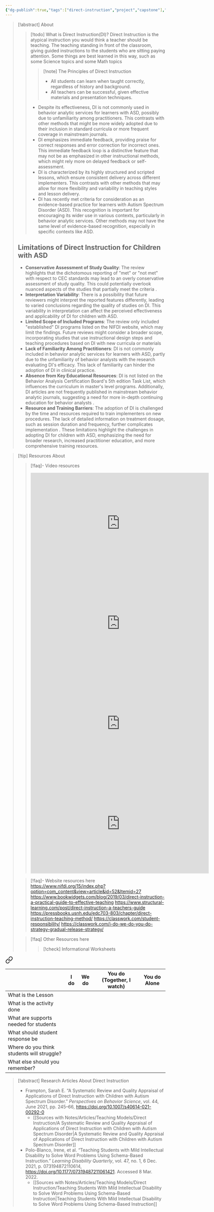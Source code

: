 ```yaml
---
{"dg-publish":true,"tags":["direct-instruction","project","capstone"],"permalink":"/teaching-methods/direct-instruction/","dgPassFrontmatter":true}
---
```


> [!abstract] About 
> > [!todo]  What is Direct Instruction(DI)?
>  Direct Instruction is the atypical instruction you would think a teacher should be teaching. The teaching standing in front of the classroom, giving guided instructions to the students who are sitting paying attention. 
> Some things are best learned in this way, such as some Science topics and some Math topics
> > >[!note] The Principles of Direct Instruction
> > > - All students can learn when taught correctly, regardless of history and background.
> > > - All teachers can be successful, given effective materials and presentation techniques. 
> > 
>> - Despite its effectiveness, DI is not commonly used in behavior analytic services for learners with ASD, possibly due to unfamiliarity among practitioners. This contrasts with other methods that might be more widely adopted due to their inclusion in standard curricula or more frequent coverage in mainstream journals.
>> - DI emphasizes immediate feedback, providing praise for correct responses and error correction for incorrect ones. This immediate feedback loop is a distinctive feature that may not be as emphasized in other instructional methods, which might rely more on delayed feedback or self-assessment.
>> - DI is characterized by its highly structured and scripted lessons, which ensure consistent delivery across different implementers. This contrasts with other methods that may allow for more flexibility and variability in teaching styles and lesson delivery.
>> - DI has recently met criteria for consideration as an evidence-based practice for learners with Autism Spectrum Disorder (ASD). This recognition is important for encouraging its wider use in various contexts, particularly in behavior analytic services. Other methods may not have the same level of evidence-based recognition, especially in specific contexts like ASD.
> ## Limitations of Direct Instruction for Children with ASD
> - **Conservative Assessment of Study Quality**: The review highlights that the dichotomous reporting of "met" or "not met" with respect to CEC standards may lead to an overly conservative assessment of study quality. This could potentially overlook nuanced aspects of the studies that partially meet the criteria .
> - **Interpretation Variability**: There is a possibility that future reviewers might interpret the reported features differently, leading to varied conclusions regarding the quality of studies on DI. This variability in interpretation can affect the perceived effectiveness and applicability of DI for children with ASD.
> - **Limited Scope of Included Programs**: The review only included "established" DI programs listed on the NIFDI website, which may limit the findings. Future reviews might consider a broader scope, incorporating studies that use instructional design steps and teaching procedures based on DI with new curricula or materials 
> - **Lack of Familiarity Among Practitioners**: DI is not commonly included in behavior analytic services for learners with ASD, partly due to the unfamiliarity of behavior analysts with the research evaluating DI's efficacy. This lack of familiarity can hinder the adoption of DI in clinical practice.
> - **Absence from Key Educational Resources**: DI is not listed on the Behavior Analysis Certification Board's 5th edition Task List, which influences the curriculum in master's level programs. Additionally, DI articles are not frequently published in mainstream behavior analytic journals, suggesting a need for more in-depth continuing education for behavior analysts .
> - **Resource and Training Barriers**: The adoption of DI is challenged by the time and resources required to train implementers on new procedures. The lack of detailed information on treatment dosage, such as session duration and frequency, further complicates implementation .
These limitations highlight the challenges in adopting DI for children with ASD, emphasizing the need for broader research, increased practitioner education, and more comprehensive training resources.



>[!tip] Resources About 
>>[!faq]- Video resources
>><iframe width="560" height="315" src="https://www.youtube.com/embed/2bBKrG-gdjc?si=MaFA_M4ZLwtjYT9n" title="YouTube video player" frameborder="0" allow="accelerometer; autoplay; clipboard-write; encrypted-media; gyroscope; picture-in-picture; web-share" referrerpolicy="strict-origin-when-cross-origin" allowfullscreen></iframe>
>><iframe width="560" height="315" src="https://www.youtube.com/embed/OJJkkUPC_yM?si=2YqosGxW5G8VJbYK" title="YouTube video player" frameborder="0" allow="accelerometer; autoplay; clipboard-write; encrypted-media; gyroscope; picture-in-picture; web-share" referrerpolicy="strict-origin-when-cross-origin" allowfullscreen></iframe>
>><iframe width="560" height="315" src="https://www.youtube.com/embed/uahlikFqk7E?si=izfBQA7SJIj2s2IT" title="YouTube video player" frameborder="0" allow="accelerometer; autoplay; clipboard-write; encrypted-media; gyroscope; picture-in-picture; web-share" referrerpolicy="strict-origin-when-cross-origin" allowfullscreen></iframe>
>><iframe width="560" height="315" src="https://www.youtube.com/embed/x45JkAqN_iw?si=bCC8a5F31mQmjqfd" title="YouTube video player" frameborder="0" allow="accelerometer; autoplay; clipboard-write; encrypted-media; gyroscope; picture-in-picture; web-share" referrerpolicy="strict-origin-when-cross-origin" allowfullscreen></iframe>
>
>>[!faq]- Website resources here
>>  https://www.nifdi.org/15/index.php?option=com_content&view=article&id=52&Itemid=27
>>  https://www.bookwidgets.com/blog/2019/03/direct-instruction-a-practical-guide-to-effective-teaching
>>  https://www.structural-learning.com/post/direct-instruction-a-teachers-guide
>>  https://pressbooks.usnh.edu/edc703-803/chapter/direct-instruction-teaching-method/
>>  https://classwork.com/student-responsibility/
>>  https://classwork.com/i-do-we-do-you-do-strategy-gradual-release-strategy/
>>  
>
>> [!faq] Other Resources here
>>> [!check] Informational Worksheets
>>> 
<div class="transclusion internal-embed is-loaded"><a class="markdown-embed-link" href="/pd-fs-and-images-and-stuff/teaching-method-work-sheets/direct-instruction/i-do-we-do-you-do/" aria-label="Open link"><svg xmlns="http://www.w3.org/2000/svg" width="24" height="24" viewBox="0 0 24 24" fill="none" stroke="currentColor" stroke-width="2" stroke-linecap="round" stroke-linejoin="round" class="svg-icon lucide-link"><path d="M10 13a5 5 0 0 0 7.54.54l3-3a5 5 0 0 0-7.07-7.07l-1.72 1.71"></path><path d="M14 11a5 5 0 0 0-7.54-.54l-3 3a5 5 0 0 0 7.07 7.07l1.71-1.71"></path></svg></a><div class="markdown-embed">





|                                            | I do | We do | You do (Together, I watch) | You do Alone |
| ------------------------------------------ | ---- | ----- | -------------------------- | ------------ |
| What is the Lesson                         |      |       |                            |              |
| What is the activity done                  |      |       |                            |              |
| What are supports needed for students      |      |       |                            |              |
| What should student response be            |      |       |                            |              |
| Where do you think students will struggle? |      |       |                            |              |
| What else should you remember?             |      |       |                            |              |


</div></div>





>[!abstract] Research Articles About Direct Instruction
>* Frampton, Sarah E. “A Systematic Review and Quality Appraisal of Applications of Direct Instruction with Children with Autism Spectrum Disorder.” _Perspectives on Behavior Science_, vol. 44, June 2021, pp. 245–66, https://doi.org/10.1007/s40614-021-00292-0
>	* [[Sources with Notes/Articles/Teaching Models/Direct Instruction/A Systematic Review and Quality Appraisal of Applications of Direct Instruction with Children with Autism Spectrum Disorder\|A Systematic Review and Quality Appraisal of Applications of Direct Instruction with Children with Autism Spectrum Disorder]]
>* Polo-Blanco, Irene, et al. “Teaching Students with Mild Intellectual Disability to Solve Word Problems Using Schema-Based Instruction.” _Learning Disability Quarterly_, vol. 47, no. 1, 6 Dec. 2021, p. 073194872110614, https://doi.org/10.1177/07319487211061421. Accessed 8 Mar. 2022.
>	* [[Sources with Notes/Articles/Teaching Models/Direct Instruction/Teaching Students With Mild Intellectual  Disability to Solve Word Problems Using  Schema-Based Instruction\|Teaching Students With Mild Intellectual  Disability to Solve Word Problems Using  Schema-Based Instruction]]